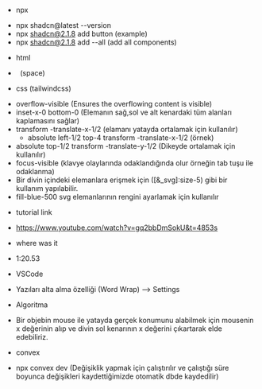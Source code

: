 * npx 
- npx shadcn@latest --version 
- npx shadcn@2.1.8 add button (example)
- npx shadcn@2.1.8 add --all (add all components)

* html
- &nbsp; (space)


* css (tailwindcss)
- overflow-visible (Ensures the overflowing content is visible)
- inset-x-0 bottom-0 (Elemanın sağ,sol ve alt kenardaki tüm alanları kaplamasını sağlar)
- transform -translate-x-1/2 (elamanı yatayda ortalamak için kullanılır)
    - absolute left-1/2 top-4 transform -translate-x-1/2 (örnek)
- absolute top-1/2 transform -translate-y-1/2 (Dikeyde ortalamak için kullanılır)
- focus-visible (klavye olaylarında odaklandığında olur örneğin tab tuşu ile odaklanma)
- Bir divin içindeki elemanlara erişmek için ([&_svg]:size-5) gibi bir kullanım yapılabilir.
- fill-blue-500 svg elemanlarının rengini ayarlamak için kullanılır


* tutorial link 
- https://www.youtube.com/watch?v=gq2bbDmSokU&t=4853s

* where was it 
- 1:20.53 

* VSCode
- Yazıları alta alma özelliği (Word Wrap) --> Settings

* Algoritma
- Bir objebin mouse ile yatayda gerçek konumunu alabilmek için mousenin x değerinin alıp ve divin sol kenarının x değerini çıkartarak elde edebiliriz.

* convex
- npx convex dev (Değişiklik yapmak için çalıştırılır ve çalıştığı süre boyunca değişikleri kaydettiğimizde otomatik dbde kaydedilir)